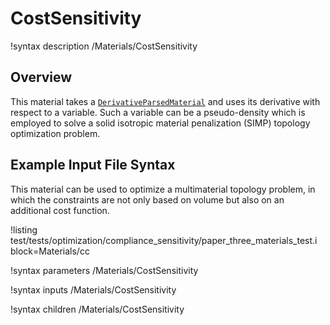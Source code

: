 # CostSensitivity

!syntax description /Materials/CostSensitivity

## Overview

This material takes a [`DerivativeParsedMaterial`](/DerivativeParsedMaterial.md) and uses its
derivative with respect to a variable. Such a variable can be a pseudo-density which is
employed to solve a solid isotropic material penalization (SIMP) topology optimization
problem.

## Example Input File Syntax

This material can be used to optimize a multimaterial topology problem, in which the
constraints are not only based on volume but also on an additional cost function.

!listing test/tests/optimization/compliance_sensitivity/paper_three_materials_test.i block=Materials/cc

!syntax parameters /Materials/CostSensitivity

!syntax inputs /Materials/CostSensitivity

!syntax children /Materials/CostSensitivity
